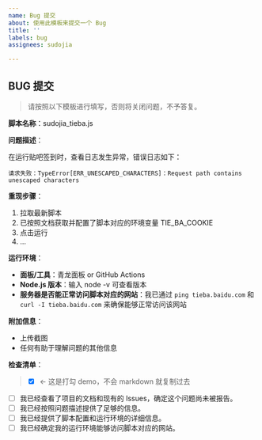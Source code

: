 ```yaml
---
name: Bug 提交
about: 使用此模板来提交一个 Bug
title: ''
labels: bug
assignees: sudojia

---
```


## BUG 提交

> 请按照以下模板进行填写，否则将关闭问题，不予答复。

**脚本名称**：sudojia_tieba.js

**问题描述**：

在运行贴吧签到时，查看日志发生异常，错误日志如下：

```shell
请求失败：TypeError[ERR_UNESCAPED_CHARACTERS]：Request path contains unescaped characters
```

**重现步骤**：

1. 拉取最新脚本
2. 已按照文档获取并配置了脚本对应的环境变量 TIE_BA_COOKIE
3. 点击运行
4. ...

**运行环境**：

- **面板/工具**：青龙面板 or GitHub Actions
- **Node.js 版本**：输入 node -v 可查看版本
- **服务器是否能正常访问脚本对应的网站**：我已通过 `ping tieba.baidu.com` 和 `curl -I tieba.baidu.com` 来确保能够正常访问该网站

**附加信息**：

- 上传截图
- 任何有助于理解问题的其他信息

**检查清单**：

> - [x] <- 这是打勾 demo，不会 markdown 就复制过去

- [ ] 我已经查看了项目的文档和现有的 Issues，确定这个问题尚未被报告。
- [ ] 我已经按照问题描述提供了足够的信息。
- [ ] 我已经提供了脚本配置和运行环境的详细信息。
- [ ] 我已经确定我的运行环境能够访问脚本对应的网站。
